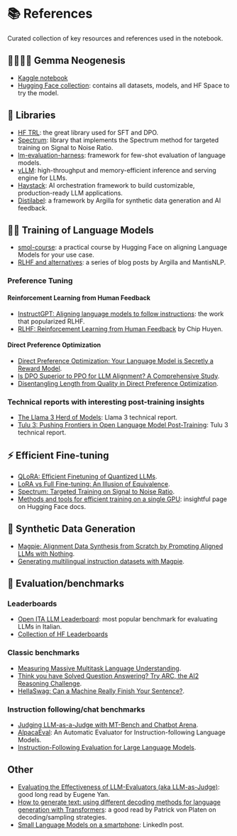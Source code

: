 # 📚 References

Curated collection of key resources and references used in the notebook.

## 💎💬🇮🇹 Gemma Neogenesis
- [Kaggle notebook](ADD_LINK)
- [Hugging Face collection](ADD_LINK): contains all datasets, models, and HF Space to try the model.

## 🔧 Libraries
- [HF TRL](https://huggingface.co/docs/trl/index): the great library used for SFT and DPO.
- [Spectrum](https://github.com/cognitivecomputations/spectrum): library that implements the Spectrum method for targeted training on Signal to Noise Ratio.
- [lm-evaluation-harness](https://github.com/EleutherAI/lm-evaluation-harness): framework for few-shot evaluation of language models. 
- [vLLM](https://github.com/vllm-project/vllm): high-throughput and memory-efficient inference and serving engine for LLMs.
- [Haystack](https://haystack.deepset.ai/): AI orchestration framework to build customizable, production-ready LLM applications.
- [Distilabel](https://github.com/argilla-io/distilabel): a framework by Argilla for synthetic data generation and AI feedback.



## 🏋️‍♂️ Training of Language Models
- [smol-course](https://github.com/huggingface/smol-course): a practical course by Hugging Face on aligning Language Models for your use case.
- [RLHF and alternatives](https://argilla.io/blog/mantisnlp-rlhf-part-1): a series of blog posts by Argilla and MantisNLP.

### Preference Tuning
#### Reinforcement Learning from Human Feedback
- [InstructGPT: Aligning language models to follow instructions](https://openai.com/index/instruction-following/): the work that popularized RLHF.
- [RLHF: Reinforcement Learning from Human Feedback](https://huyenchip.com/2023/05/02/rlhf.html) by Chip Huyen.

#### Direct Preference Optimization
- [Direct Preference Optimization: Your Language Model is Secretly a Reward Model](https://arxiv.org/abs/2305.18290).
- [Is DPO Superior to PPO for LLM Alignment? A Comprehensive Study](https://arxiv.org/abs/2404.10719).
- [Disentangling Length from Quality in Direct Preference Optimization](https://arxiv.org/abs/2403.19159v2).

### Technical reports with interesting post-training insights
- [The Llama 3 Herd of Models](https://arxiv.org/abs/2407.21783): Llama 3 technical report.
- [Tulu 3: Pushing Frontiers in Open Language Model Post-Training](https://arxiv.org/abs/2411.15124): Tulu 3 technical report.
  
## ⚡ Efficient Fine-tuning
- [QLoRA: Efficient Finetuning of Quantized LLMs](https://arxiv.org/abs/2305.14201).
- [LoRA vs Full Fine-tuning: An Illusion of Equivalence](https://arxiv.org/abs/2410.21228).
- [Spectrum: Targeted Training on Signal to Noise Ratio](https://arxiv.org/abs/2406.06623).
- [Methods and tools for efficient training on a single GPU](https://huggingface.co/docs/transformers/perf_train_gpu_one): insightful page on Hugging Face docs.

## 🧪 Synthetic Data Generation
- [Magpie: Alignment Data Synthesis from Scratch by Prompting Aligned LLMs with Nothing](https://arxiv.org/abs/2406.08464).
- [Generating multilingual instruction datasets with Magpie](https://huggingface.co/blog/anakin87/multilingual-magpie).

## 🏅 Evaluation/benchmarks
### Leaderboards
- [Open ITA LLM Leaderboard](https://huggingface.co/spaces/mii-llm/open_ita_llm_leaderboard): most popular benchmark for evaluating LLMs in Italian.
- [Collection of HF Leaderboards](https://huggingface.co/collections/clefourrier/leaderboards-and-benchmarks-64f99d2e11e92ca5568a7cce)

### Classic benchmarks
- [Measuring Massive Multitask Language Understanding](https://arxiv.org/abs/2009.03300).
- [Think you have Solved Question Answering? Try ARC, the AI2 Reasoning Challenge](https://arxiv.org/abs/1803.05457v1).
- [HellaSwag: Can a Machine Really Finish Your Sentence?](https://arxiv.org/abs/1905.07830).

### Instruction following/chat benchmarks
- [Judging LLM-as-a-Judge with MT-Bench and Chatbot Arena](https://arxiv.org/abs/2306.05685).
- [AlpacaEval](https://github.com/tatsu-lab/alpaca_eval): An Automatic Evaluator for Instruction-following Language Models.
- [Instruction-Following Evaluation for Large Language Models](https://arxiv.org/abs/2311.07911).

## Other
- [Evaluating the Effectiveness of LLM-Evaluators (aka LLM-as-Judge)](https://eugeneyan.com/writing/llm-evaluators/): good long read by Eugene Yan.
- [How to generate text: using different decoding methods for language generation with Transformers](https://huggingface.co/blog/how-to-generate): a good read by Patrick von Platen on decoding/sampling strategies.
- [Small Language Models on a smartphone](https://www.linkedin.com/posts/stefano-fiorucci_llm-genai-edgecomputing-activity-7183365537618411520-PU2s/): LinkedIn post.
